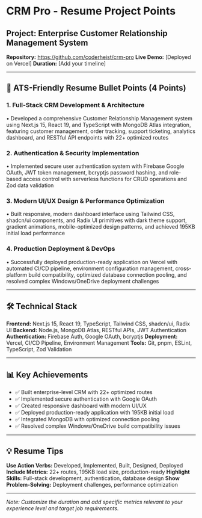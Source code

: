 # CRM Pro - Resume Project Points

## Project: Enterprise Customer Relationship Management System
**Repository:** https://github.com/coderheist/crm-pro
**Live Demo:** [Deployed on Vercel]
**Duration:** [Add your timeline]

---

## 🎯 ATS-Friendly Resume Bullet Points (4 Points)

### 1. Full-Stack CRM Development & Architecture
• Developed a comprehensive Customer Relationship Management system using Next.js 15, React 19, and TypeScript with MongoDB Atlas integration, featuring customer management, order tracking, support ticketing, analytics dashboard, and RESTful API endpoints with 22+ optimized routes

### 2. Authentication & Security Implementation
• Implemented secure user authentication system with Firebase Google OAuth, JWT token management, bcryptjs password hashing, and role-based access control with serverless functions for CRUD operations and Zod data validation

### 3. Modern UI/UX Design & Performance Optimization
• Built responsive, modern dashboard interface using Tailwind CSS, shadcn/ui components, and Radix UI primitives with dark theme support, gradient animations, mobile-optimized design patterns, and achieved 195KB initial load performance

### 4. Production Deployment & DevOps
• Successfully deployed production-ready application on Vercel with automated CI/CD pipeline, environment configuration management, cross-platform build compatibility, optimized database connection pooling, and resolved complex Windows/OneDrive deployment challenges

---

## 🛠️ Technical Stack

**Frontend:** Next.js 15, React 19, TypeScript, Tailwind CSS, shadcn/ui, Radix UI
**Backend:** Node.js, MongoDB Atlas, RESTful APIs, JWT Authentication
**Authentication:** Firebase Auth, Google OAuth, bcryptjs
**Deployment:** Vercel, CI/CD Pipeline, Environment Management
**Tools:** Git, pnpm, ESLint, TypeScript, Zod Validation

---

## 📊 Key Achievements

- ✅ Built enterprise-level CRM with 22+ optimized routes
- ✅ Implemented secure authentication with Google OAuth
- ✅ Created responsive dashboard with modern UI/UX
- ✅ Deployed production-ready application with 195KB initial load
- ✅ Integrated MongoDB with optimized connection pooling
- ✅ Resolved complex Windows/OneDrive build compatibility issues

---

## 💡 Resume Tips

**Use Action Verbs:** Developed, Implemented, Built, Designed, Deployed
**Include Metrics:** 22+ routes, 195KB load size, production-ready
**Highlight Skills:** Full-stack development, authentication, database design
**Show Problem-Solving:** Deployment challenges, performance optimization

---

*Note: Customize the duration and add specific metrics relevant to your experience level and target job requirements.*
